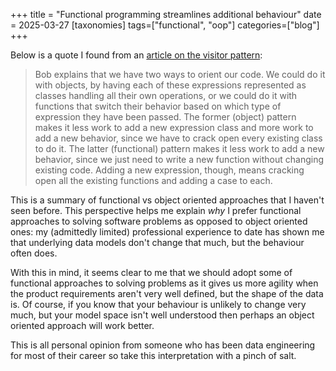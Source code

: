 +++
title = "Functional programming streamlines additional behaviour"
date = 2025-03-27
[taxonomies]
tags=["functional", "oop"]
categories=["blog"]
+++

Below is a quote I found from an [article on the visitor pattern](https://chelseatroy.com/2021/05/01/building-an-interpreter-the-visitor-pattern/):

> Bob explains that we have two ways to orient our code. We could do it with objects, by having each of these expressions represented as classes handling all their own operations, or we could do it with functions that switch their behavior based on which type of expression they have been passed. The former (object) pattern makes it less work to add a new expression class and more work to add a new behavior, since we have to crack open every existing class to do it. The latter (functional) pattern makes it less work to add a new behavior, since we just need to write a new function without changing existing code. Adding a new expression, though, means cracking open all the existing functions and adding a case to each.

This is a summary of functional vs object oriented approaches that I haven't seen before. This perspective helps me explain _why_ I prefer functional approaches to solving software problems as opposed to object oriented ones: my (admittedly limited) professional experience to date has shown me that underlying data models don't change that much, but the behaviour often does.

With this in mind, it seems clear to me that we should adopt some of functional approaches to solving problems as it gives us more agility when the product requirements aren't very well defined, but the shape of the data is. Of course, if you know that your behaviour is unlikely to change very much, but your model space isn't well understood then perhaps an object oriented approach will work better.

This is all personal opinion from someone who has been data engineering for most of their career so take this interpretation with a pinch of salt.
